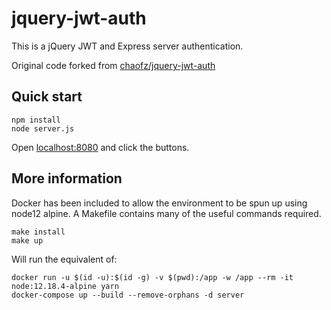 # jquery-jwt-auth

This is a jQuery JWT and Express server authentication.

Original code forked from [chaofz/jquery-jwt-auth](https://github.com/chaofz/jquery-jwt-auth) 

## Quick start

```
npm install
node server.js
```

Open <localhost:8080> and click the buttons.

## More information

Docker has been included to allow the environment to be spun up using node12 alpine. A Makefile contains many of the 
useful commands required.

```shell
make install
make up
```

Will run the equivalent of:

```shell
docker run -u $(id -u):$(id -g) -v $(pwd):/app -w /app --rm -it node:12.18.4-alpine yarn
docker-compose up --build --remove-orphans -d server
```

